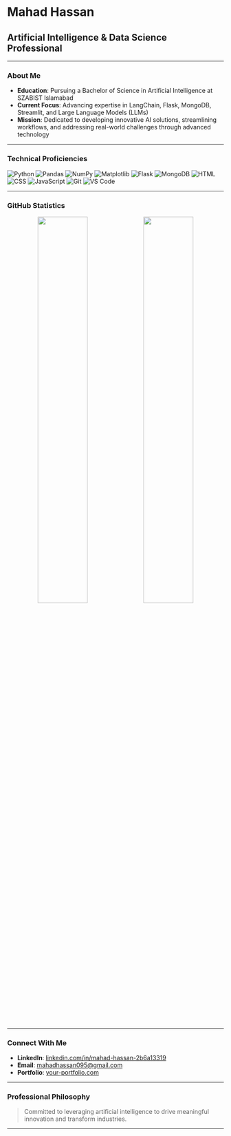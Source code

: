 # Mahad Hassan

## Artificial Intelligence & Data Science Professional

---

### About Me

- **Education**: Pursuing a Bachelor of Science in Artificial Intelligence at SZABIST Islamabad
- **Current Focus**: Advancing expertise in LangChain, Flask, MongoDB, Streamlit, and Large Language Models (LLMs)
- **Mission**: Dedicated to developing innovative AI solutions, streamlining workflows, and addressing real-world challenges through advanced technology

---

### Technical Proficiencies

![Python](https://img.shields.io/badge/-Python-3776AB?style=flat&logo=python&logoColor=white)
![Pandas](https://img.shields.io/badge/-Pandas-150458?style=flat&logo=pandas)
![NumPy](https://img.shields.io/badge/-NumPy-013243?style=flat&logo=numpy)
![Matplotlib](https://img.shields.io/badge/-Matplotlib-ffffff?style=flat&logo=matplotlib&logoColor=black)
![Flask](https://img.shields.io/badge/-Flask-000000?style=flat&logo=flask)
![MongoDB](https://img.shields.io/badge/-MongoDB-47A248?style=flat&logo=mongodb&logoColor=white)
![HTML](https://img.shields.io/badge/-HTML-E34F26?style=flat&logo=html5&logoColor=white)
![CSS](https://img.shields.io/badge/-CSS-1572B6?style=flat&logo=css3)
![JavaScript](https://img.shields.io/badge/-JavaScript-F7DF1E?style=flat&logo=javascript&logoColor=black)
![Git](https://img.shields.io/badge/-Git-F05032?style=flat&logo=git&logoColor=white)
![VS Code](https://img.shields.io/badge/-VS%20Code-007ACC?style=flat&logo=visual-studio-code)

---

### GitHub Statistics

<p align="center">
  <img src="https://github-readme-stats.vercel.app/api?username=MahadHassan&show_icons=true&theme=tokyonight" width="48%" />
  <img src="https://github-readme-streak-stats.herokuapp.com/?user=MahadHassan&theme=tokyonight" width="48%" />
</p>

---

### Connect With Me

- **LinkedIn**: [linkedin.com/in/mahad-hassan-2b6a13319](https://www.linkedin.com/in/mahad-hassan-2b6a13319/)
- **Email**: mahadhassan095@gmail.com
- **Portfolio**: [your-portfolio.com](https://your-portfolio.com)

---

### Professional Philosophy

> Committed to leveraging artificial intelligence to drive meaningful innovation and transform industries.

---
